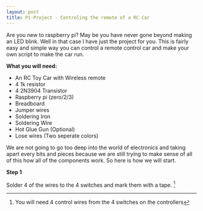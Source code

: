 ```yaml
---
layout: post
title: Pi-Project - Controling the remote of a RC Car
---
```


Are you new to raspberry pi? May be you have never gone beyond making an LED blink. Well in that case I have just the project for you. This is fairly easy and simple way you can control a remote control car and make your own script to make the car run. 

**What you will need:**
- An RC Toy Car with Wireless remote
- 4 1k resistor
- 4 2N3904 Transistor
- Raspberry pi (zero/2/3)
- Breadboard
- Jumper wires
- Soldering Iron
- Soldering Wire
- Hot Glue Gun (Optional)
- Lose wires (Two seperate colors)

We are not going to go too deep into the world of electronics and taking apart every bits and pieces because we are still trying to make sense of all of this how all of the components work. So here is how we will start.

**Step 1**

Solder 4 of the wires to the 4 switches and mark them with a tape. [^1]

[^1]: You will need 4 control wires from the 4 switches on the controllers




<!-- ![_config.yml]({{ site.baseurl }}/images/config.png) -->

<!-- The easiest way to make your first post is to edit this one. Go into /_posts/ and update the Hello World markdown file. For more instructions head over to the [Jekyll Now repository](https://github.com/barryclark/jekyll-now) on GitHub. -->